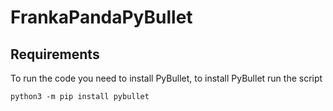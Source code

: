 # FrankaPandaPyBullet

## Requirements

To run the code you need to install PyBullet, to install PyBullet run the script

```[bash]
python3 -m pip install pybullet
```
